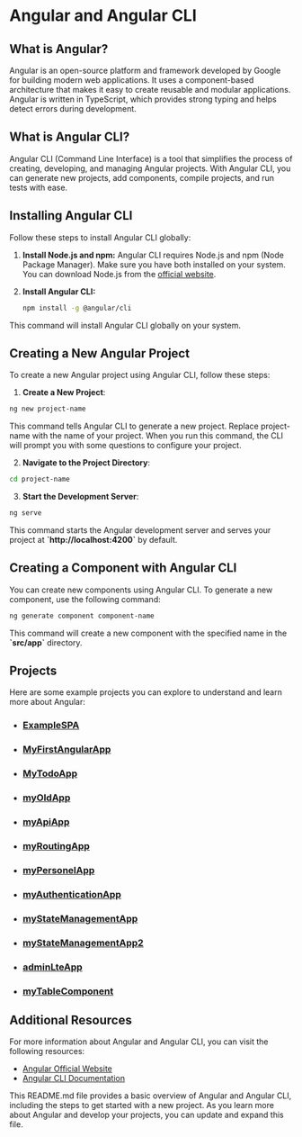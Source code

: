 # Angular and Angular CLI

## What is Angular?

Angular is an open-source platform and framework developed by Google for building modern web applications. It uses a component-based architecture that makes it easy to create reusable and modular applications. Angular is written in TypeScript, which provides strong typing and helps detect errors during development.

## What is Angular CLI?

Angular CLI (Command Line Interface) is a tool that simplifies the process of creating, developing, and managing Angular projects. With Angular CLI, you can generate new projects, add components, compile projects, and run tests with ease.

## Installing Angular CLI

Follow these steps to install Angular CLI globally:

1. **Install Node.js and npm:** Angular CLI requires Node.js and npm (Node Package Manager). Make sure you have both installed on your system. You can download Node.js from the [official website](https://nodejs.org/).

2. **Install Angular CLI:**
   ```bash
   npm install -g @angular/cli
   ```
This command will install Angular CLI globally on your system.

## Creating a New Angular Project

To create a new Angular project using Angular CLI, follow these steps:

1. **Create a New Project**:

```bash
ng new project-name
```
This command tells Angular CLI to generate a new project. Replace project-name with the name of your project. When you run this command, the CLI will prompt you with some questions to configure your project.

2. **Navigate to the Project Directory**:

```bash
cd project-name
```

3. **Start the Development Server**:

```bash
ng serve
```

This command starts the Angular development server and serves your project at **\`http://localhost:4200`** by default.

## Creating a Component with Angular CLI

You can create new components using Angular CLI. To generate a new component, use the following command:

```bash
ng generate component component-name
```

This command will create a new component with the specified name in the **\`src/app`** directory.

## Projects

Here are some example projects you can explore to understand and learn more about Angular:

- ### [ExampleSPA](https://github.com/mfurkanayhan/senior-dotnet-developer-roadmap/tree/main/07.Angular/ExampleSPA)

- ### [MyFirstAngularApp](https://github.com/mfurkanayhan/senior-dotnet-developer-roadmap/tree/main/07.Angular/MyFirstAngularApp)

- ### [MyTodoApp](https://github.com/mfurkanayhan/senior-dotnet-developer-roadmap/tree/main/07.Angular/MyTodoApp)

- ### [myOldApp](https://github.com/mfurkanayhan/senior-dotnet-developer-roadmap/tree/main/07.Angular/myOldApp)

- ### [myApiApp](https://github.com/mfurkanayhan/senior-dotnet-developer-roadmap/tree/main/07.Angular/myApiApp)

- ### [myRoutingApp](https://github.com/mfurkanayhan/senior-dotnet-developer-roadmap/tree/main/07.Angular/myRoutingApp)

- ### [myPersonelApp](https://github.com/mfurkanayhan/senior-dotnet-developer-roadmap/tree/main/07.Angular/myPersonelApp)

- ### [myAuthenticationApp](https://github.com/mfurkanayhan/senior-dotnet-developer-roadmap/tree/main/07.Angular/myAuthenticationApp)

- ### [myStateManagementApp](https://github.com/mfurkanayhan/senior-dotnet-developer-roadmap/tree/main/07.Angular/myStateManagementApp)

- ### [myStateManagementApp2](https://github.com/mfurkanayhan/senior-dotnet-developer-roadmap/tree/main/07.Angular/myStateManagementApp2)

- ### [adminLteApp](https://github.com/mfurkanayhan/senior-dotnet-developer-roadmap/tree/main/07.Angular/adminLteApp)

- ### [myTableComponent](https://github.com/mfurkanayhan/senior-dotnet-developer-roadmap/tree/main/07.Angular/myTableComponent)

## Additional Resources
For more information about Angular and Angular CLI, you can visit the following resources:

- [Angular Official Website](https://angular.io/)
- [Angular CLI Documentation](https://angular.io/cli)

This README.md file provides a basic overview of Angular and Angular CLI, including the steps to get started with a new project. As you learn more about Angular and develop your projects, you can update and expand this file.